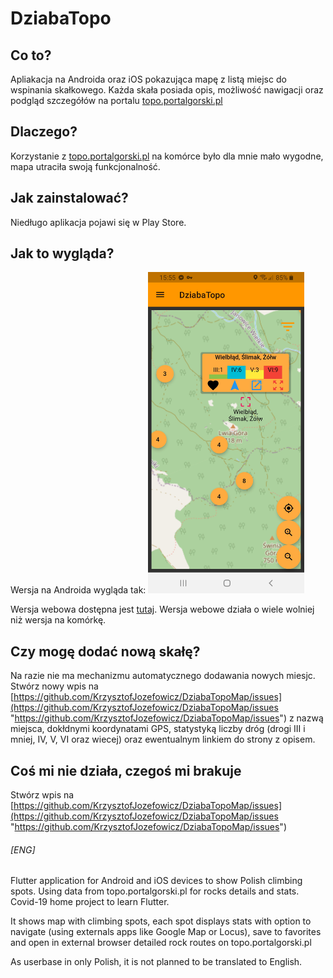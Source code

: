 # DziabaTopo
## Co to?
Apliakacja na Androida oraz iOS pokazująca mapę z listą miejsc do wspinania skałkowego. Każda skała posiada opis, możliwość nawigacji oraz podgląd szczegółów na portalu [topo.portalgorski.pl](http://topo.portalgorski.pl "topo.portalgorski.pl")

## Dlaczego?
Korzystanie z [topo.portalgorski.pl](http://topo.portalgorski.pl "topo.portalgorski.pl") na komórce było dla mnie mało wygodne, mapa utraciła swoją funkcjonalność.

## Jak zainstalować?
Niedługo aplikacja pojawi się w Play Store.

## Jak to wygląda?
Wersja na Androida wygląda tak:
<img src="https://github.com/KrzysztofJozefowicz/DziabaTopoMap/blob/master/imgs/DziabaTopoAndroid.jpg" width="250px">

Wersja webowa dostępna jest [tutaj](https://krzysztofjozefowicz.github.io/DziabaTopoMap/ "tutaj").
Wersja webowe działa o wiele wolniej niż wersja na komórkę.

## Czy mogę dodać nową skałę?
Na razie nie ma mechanizmu automatycznego dodawania nowych miesjc. Stwórz nowy wpis na [https://github.com/KrzysztofJozefowicz/DziabaTopoMap/issues](https://github.com/KrzysztofJozefowicz/DziabaTopoMap/issues "https://github.com/KrzysztofJozefowicz/DziabaTopoMap/issues")  z nazwą miejsca, dokłdnymi koordynatami GPS, statystyką liczby dróg (drogi III i mniej, IV, V, VI oraz wiecej) oraz ewentualnym linkiem do strony z opisem.
## Coś mi nie działa, czegoś mi brakuje
Stwórz wpis na [https://github.com/KrzysztofJozefowicz/DziabaTopoMap/issues](https://github.com/KrzysztofJozefowicz/DziabaTopoMap/issues "https://github.com/KrzysztofJozefowicz/DziabaTopoMap/issues") 

###### [ENG]
Flutter application for Android and iOS devices to show Polish climbing spots.
Using data from topo.portalgorski.pl for rocks details and stats.
Covid-19 home project to learn Flutter.

It shows map with climbing spots, each spot displays stats with option to navigate (using externals apps like Google Map or Locus), save to favorites and open in external browser detailed rock routes on topo.portalgorski.pl

As userbase in only Polish, it is not planned to be translated to English.